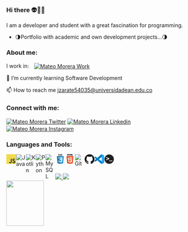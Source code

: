 ### Hi there 👽👋🌘
I am a developer and student with a great fascination for programming.

- 🌗Portfolio with academic and own development projects...🌗

### About me:
I work in: <a href="https://www.axacolpatria.co/portal/"><img align="center" src="https://cddc.com.co/wp-content/uploads/2020/08/logo-convenio-axa-colpatria.png" alt="Mateo Morera Work" height="40" width="75" style="margin-left: 10px;" /></a>

🌱 I’m currently learning Software Development

📫 How to reach me jzarate54035@universidadean.edu.co

### Connect with me:
<p align="left">
<a href="https://twitter.com/__untitl3d"><img align="center" src="https://img.icons8.com/nolan/344/twitter.png" alt="Mateo Morera Twitter" height="40" width="40" /></a>
<a href="https://www.linkedin.com/in/mateo-morera-33a7a610a/"><img align="center" src="https://img.icons8.com/nolan/344/linkedin-circled.png" alt="Mateo Morera Linkedin" height="40" width="40" /></a>
<a href="https://www.instagram.com/__unt1tled__/"><img align="center" src="https://img.icons8.com/nolan/344/instagram-new.png" alt="Mateo Morera Instagram" height="40" width="40" /></a>
  
### Languages and Tools:
<div align="left">
<img align="left" alt="JavaScript" width="26px" src="https://raw.githubusercontent.com/github/explore/80688e429a7d4ef2fca1e82350fe8e3517d3494d/topics/javascript/javascript.png" />
<img align="left" alt="Java" width="26px" src="https://img.icons8.com/color/344/java-coffee-cup-logo--v1.png"/>
<img align="left" alt="Kotlin" width="26px" src="https://upload.wikimedia.org/wikipedia/commons/7/74/Kotlin_Icon.png"/>
<img align="left" alt="Python" width="26px" src="https://upload.wikimedia.org/wikipedia/commons/c/c3/Python-logo-notext.svg"/>
<img align="left" alt="MySQL" width="26px" src="https://www.freepnglogos.com/uploads/logo-mysql-png/logo-mysql-mysql-logo-png-images-are-download-crazypng-21.png" />
<img align="left" alt="CSS3" width="26px" src="https://raw.githubusercontent.com/github/explore/80688e429a7d4ef2fca1e82350fe8e3517d3494d/topics/css/css.png" />
<img align="left" alt="HTML5" width="26px" src="https://raw.githubusercontent.com/github/explore/80688e429a7d4ef2fca1e82350fe8e3517d3494d/topics/html/html.png" />
<img align="left" alt="Git" width="26px" src="https://cdn.iconscout.com/icon/free/png-256/git-18-1175219.png" />
<img align="left" alt="GitHub" width="26px" src="https://raw.githubusercontent.com/github/explore/78df643247d429f6cc873026c0622819ad797942/topics/github/github.png" />
<img align="left" alt="Visual Studio Code" width="26px" src="https://raw.githubusercontent.com/github/explore/80688e429a7d4ef2fca1e82350fe8e3517d3494d/topics/visual-studio-code/visual-studio-code.png" />
<img align="left" alt="HTML5" width="26px" src="https://raw.githubusercontent.com/github/explore/80688e429a7d4ef2fca1e82350fe8e3517d3494d/topics/terminal/terminal.png" />
</div>
<br><br><br>
<div align="left">
<div>
    <a href="https://github.com/MateoMorera22">
    <img height="180em" src="https://github-readme-stats.vercel.app/api?username=MateoMorera22&show_icons=true&theme=synthwave&include_all_commits=true&count_private=true"/>
    <img height="180em" src="https://github-readme-stats.vercel.app/api/top-langs/?username=MateoMorera22&layout=compact&langs_count=7&theme=synthwave"/>
</div> 
</div>
  
 <img src="https://th.bing.com/th/id/R.5dfbb1a962e99df3737976756cc656d1?rik=9b4L2JTwdj7X5A&riu=http%3a%2f%2fimg.photobucket.com%2falbums%2fv18%2fbluewind%2fSHMobile%2fSHmobileHalo.gif&ehk=2ZRgeg62lP3SYvQocjSPVrRXU1HwFzJcci%2bl5SbCnB0%3d&risl=&pid=ImgRaw&r=0"  width="100" height="120">



<!--
**MateoMorera22/MateoMorera22** is a ✨ _special_ ✨ repository because its `README.md` (this file) appears on your GitHub profile.

Here are some ideas to get you started:

- 🔭 I’m currently working on ...
- 🌱 I’m currently learning ...
- 👯 I’m looking to collaborate on ...
- 🤔 I’m looking for help with ...
- 💬 Ask me about ...
- 📫 How to reach me: ...
- 😄 Pronouns: ...
- ⚡ Fun fact: ...
-->
